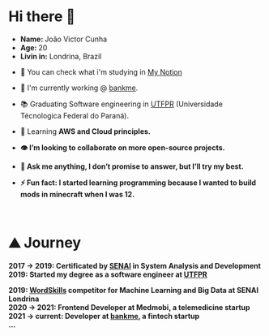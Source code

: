 # Hi there 👋

<ul>
<li><strong>Name: </strong>João Victor Cunha</li>
<li><strong>Age: </strong>20</li>
<li><strong>Livin in:</strong> Londrina, Brazil</li>
</ul>


- 📕 You can check what i'm studying in [My Notion][notion]

- 🔭 I'm currently working @ [bankme][bankme].

- 📚 Graduating Software engineering in [UTFPR][utfpr] (Universidade Técnologica Federal do Paraná).

- 🌱 Learning <strong>AWS<strong> and Cloud principles.

- 👁️ I’m looking to collaborate on more open-source projects.

- 💬 Ask me anything, I don’t promise to answer, but I’ll try my best.

- ⚡ Fun fact: I started learning programming because I wanted to build mods in minecraft when I was 12.


<br />

# ⛰️ Journey
2017 &#8594; 2019: Certificated by [SENAI][senai] in System Analysis and Development<br/>
2019: Started my degree as a software engineer at [UTFPR][utfpr]<br/>
  
2019: [WordSkills][wordskills] competitor for Machine Learning and Big Data at SENAI Londrina<br/>
2020 &#8594; 2021: Frontend Developer at Medmobi, a telemedicine startup<br/>
2021 &#8594; current: Developer at [bankme][bankme], a fintech startup<br/>
...

  
[bankme]: https://bankme.tech/
[utfpr]: http://www.utfpr.edu.br/
[instagram]: https://www.instagram.com/jvgcunha/
[linkedin]: https://www.linkedin.com/in/Jott4
[html]: https://developer.mozilla.org/docs/Web/HTML
[css]: https://developer.mozilla.org/docs/Web/CSS
[javascript]: https://developer.mozilla.org/docs/Web/JavaScript
[react]: https://reactjs.org/
[python]: https://www.python.org/
[pandas]: https://pandas.pydata.org/
[scikitlearn]: https://scikit-learn.org/
[mysql]: https://www.mysql.com/
[node]: https://nodejs.org/en/
[senai]: http://www.portaldaindustria.com.br/senai/en/about/senai/
[wordskills]: https://worldskills.org/
[notion]: https://www.notion.so/My-Skills-846dd31662674b3e9ca00f708265a607
[bankme]: http://bankme.tech/
